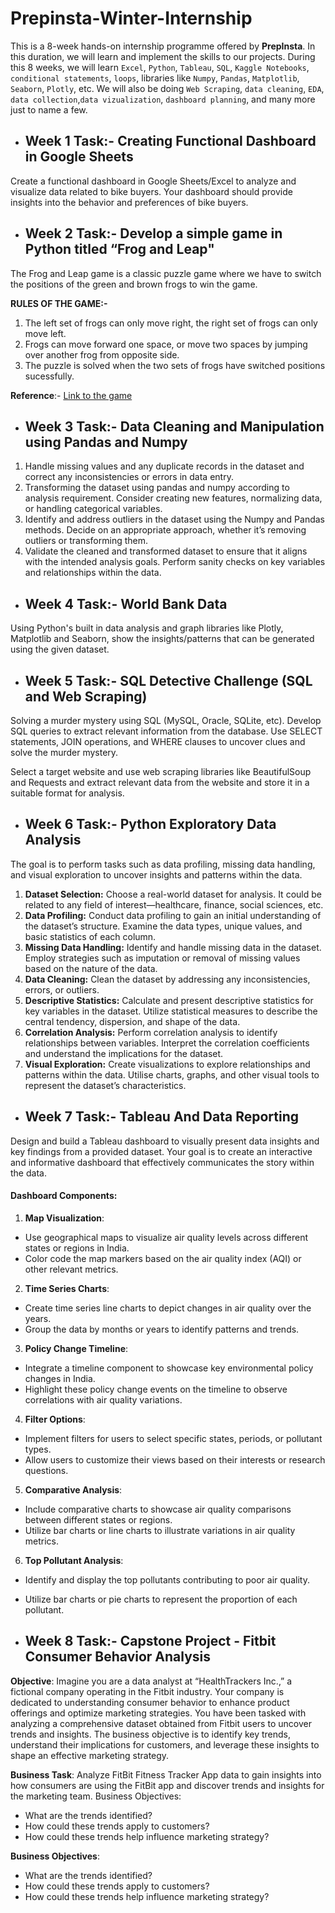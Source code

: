 # Prepinsta-Winter-Internship

This is a 8-week hands-on internship programme offered by **PrepInsta**. In this duration, we will learn and implement the skills to our projects. During this 8 weeks, we will learn `Excel`, `Python`, `Tableau`, `SQL`, `Kaggle Notebooks`, `conditional statements`, `loops`,  libraries like `Numpy`, `Pandas`, `Matplotlib`, `Seaborn`, `Plotly`, etc. We will also be doing `Web Scraping`, `data cleaning`, `EDA`, `data collection`,`data vizualization`, `dashboard planning`, and many more just to name a few.

- ## Week 1 Task:- Creating Functional Dashboard in Google Sheets
Create a functional dashboard in Google Sheets/Excel to analyze and visualize data related to bike buyers. Your dashboard should provide insights into the behavior and preferences of bike buyers.

- ## Week 2 Task:- Develop a simple game in Python titled “Frog and Leap"
The Frog and Leap game is a classic puzzle game where we have to switch the positions of the green and brown frogs to win the game.

**RULES OF THE GAME:-**
1) The left set of frogs can only move right, the right set of frogs can only move left.
2) Frogs can move forward one space, or move two spaces by jumping over another frog from opposite side.
3) The puzzle is solved when the two sets of frogs have switched positions sucessfully.

  **Reference**:- [Link to the game](https://www.neok12.com/games/leap-froggies/leap-froggies.htm)
  
- ## Week 3 Task:- Data Cleaning and Manipulation using Pandas and Numpy
1) Handle missing values and any duplicate records in the dataset and correct any inconsistencies or errors in data entry.
2) Transforming the dataset using pandas and numpy according to analysis requirement. Consider creating new features, normalizing data, or handling categorical variables.
3) Identify and address outliers in the dataset using the Numpy and Pandas methods. Decide on an appropriate approach, whether it’s removing outliers or transforming them.
4) Validate the cleaned and transformed dataset to ensure that it aligns with the intended analysis goals. Perform sanity checks on key variables and relationships within the data.


- ## Week 4 Task:- World Bank Data
Using Python's built in data analysis and graph libraries like Plotly, Matplotlib and Seaborn, show the insights/patterns that can be generated using the given dataset.

- ## Week 5 Task:- SQL Detective Challenge (SQL and Web Scraping)
Solving a murder mystery using SQL (MySQL, Oracle, SQLite, etc). Develop SQL queries to extract relevant information from the database. Use SELECT statements, JOIN operations, and WHERE clauses to uncover clues and solve the murder mystery.

Select a target website and use web scraping libraries like BeautifulSoup and Requests and extract relevant data from the website and store it in a suitable format for analysis.

- ## Week 6 Task:- Python Exploratory Data Analysis
The goal is to perform tasks such as data profiling, missing data handling, and visual exploration to uncover insights and patterns within the data.

1) **Dataset Selection:** Choose a real-world dataset for analysis. It could be related to any field of interest—healthcare, finance, social sciences, etc.
2) **Data Profiling:** Conduct data profiling to gain an initial understanding of the dataset’s structure. Examine the data types, unique values, and basic statistics of each column.
3) **Missing Data Handling:** Identify and handle missing data in the dataset. Employ strategies such as imputation or removal of missing values based on the nature of the data.
4) **Data Cleaning:** Clean the dataset by addressing any inconsistencies, errors, or outliers.
5) **Descriptive Statistics:** Calculate and present descriptive statistics for key variables in the dataset. Utilize statistical measures to describe the central tendency, dispersion, and shape of the data.
6) **Correlation Analysis:** Perform correlation analysis to identify relationships between variables. Interpret the correlation coefficients and understand the implications for the dataset.
7) **Visual Exploration:** Create visualizations to explore relationships and patterns within the data. Utilise charts, graphs, and other visual tools to represent the dataset’s characteristics.

- ## Week 7 Task:- Tableau And Data Reporting
Design and build a Tableau dashboard to visually present data insights and key findings from a provided dataset. Your goal is to create an interactive and informative dashboard that effectively communicates the story within the data.
#### Dashboard Components:
1) **Map Visualization**:
-	Use geographical maps to visualize air quality levels across different states or regions in India.
-	Color code the map markers based on the air quality index (AQI) or other relevant metrics.
2) **Time Series Charts**:
-	Create time series line charts to depict changes in air quality over the years.
-	Group the data by months or years to identify patterns and trends.
3) **Policy Change Timeline**:
-	Integrate a timeline component to showcase key environmental policy changes in India.
-	Highlight these policy change events on the timeline to observe correlations with air quality variations.
4) **Filter Options**:
-	Implement filters for users to select specific states, periods, or pollutant types.
-	Allow users to customize their views based on their interests or research questions.
5) **Comparative Analysis**:
-	Include comparative charts to showcase air quality comparisons between different states or regions.
-	Utilize bar charts or line charts to illustrate variations in air quality metrics.
6) **Top Pollutant Analysis**:
-	Identify and display the top pollutants contributing to poor air quality.
-	Utilize bar charts or pie charts to represent the proportion of each pollutant.

- ## Week 8 Task:- Capstone Project - Fitbit Consumer Behavior Analysis

**Objective**:
Imagine you are a data analyst at “HealthTrackers Inc.,” a fictional company operating in the Fitbit industry. Your company is dedicated to understanding consumer behavior to enhance product offerings and optimize marketing strategies. You have been tasked with analyzing a comprehensive dataset obtained from Fitbit users to uncover trends and insights. The business objective is to identify key trends, understand their implications for customers, and leverage these insights to shape an effective marketing strategy.

**Business Task**:
Analyze FitBit Fitness Tracker App data to gain insights into how consumers are using the FitBit app and discover trends and insights for the marketing team.
Business Objectives:
- What are the trends identified?
- How could these trends apply to customers?
- How could these trends help influence marketing strategy?

**Business Objectives**:
- What are the trends identified?
- How could these trends apply to customers?
- How could these trends help influence marketing strategy?

